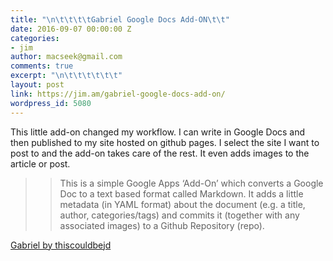 ```yaml
---
title: "\n\t\t\t\tGabriel Google Docs Add-ON\t\t"
date: 2016-09-07 00:00:00 Z
categories:
- jim
author: macseek@gmail.com
comments: true
excerpt: "\n\t\t\t\t\t\t"
layout: post
link: https://jim.am/gabriel-google-docs-add-on/
wordpress_id: 5080
---
```


This little add-on changed my workflow. I can write in Google Docs and then published to my site hosted on github pages. I select the site I want to post to and the add-on takes care of the rest. It even adds images to the article or post.




<blockquote>

> 
> >  

> This is a simple Google Apps ‘Add-On’ which converts a Google Doc to a text based format called Markdown. It adds a little metadata (in YAML format) about the document (e.g. a title, author, categories/tags) and commits it (together with any associated images) to a Github Repository (repo).  

>  

>

> 
> </blockquote>




[Gabriel by thiscouldbejd](http://thiscouldbejd.github.io/Gabriel/)


		
